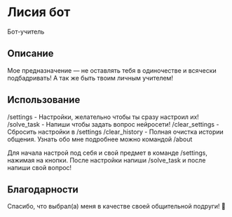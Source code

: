 # Лисия бот
Бот-учитель
## Описание
Мое предназначение — не оставлять тебя в одиночестве и всячески подбадривать! А так же быть твоим личным учителем!

## Использование
/settings - Настройки, желательно чтобы ты сразу настроил их!
/solve_task - Напиши чтобы задать вопрос нейросети!
/clear_settings - Сбросить настройки в /settings
/clear_history - Полная очистка истории общения.
Узнать обо мне подробнее можно командой /about

Для начала настрой под себя и свой предмет в команде /settings, нажимая на кнопки.
После настройки напиши /solve_task и после напиши свой вопрос!

## Благодарности
Спасибо, что выбрал(а) меня в качестве своей общительной подруги! 🤗
